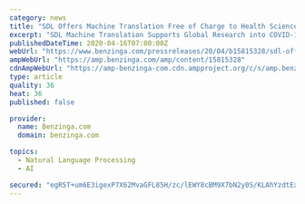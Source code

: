 ```yaml
---
category: news
title: "SDL Offers Machine Translation Free of Charge to Health Science Professionals"
excerpt: "SDL Machine Translation Supports Global Research into COVID-19 by Providing Easy Access to Multilingual Content SDL (LSE: SDL), the intelligent language and content company,"
publishedDateTime: 2020-04-16T07:00:00Z
webUrl: "https://www.benzinga.com/pressreleases/20/04/b15815328/sdl-offers-machine-translation-free-of-charge-to-health-science-professionals"
ampWebUrl: "https://amp.benzinga.com/amp/content/15815328"
cdnAmpWebUrl: "https://amp-benzinga-com.cdn.ampproject.org/c/s/amp.benzinga.com/amp/content/15815328"
type: article
quality: 36
heat: 36
published: false

provider:
  name: Benzinga.com
  domain: benzinga.com

topics:
  - Natural Language Processing
  - AI

secured: "egR5T+um6E3igexP7X62MvaGFL85H/zc/lEWY8cBM9X7bN2y0S/KLAhYzdtExyVC46UMfEqTS+LxdBwfsGPUZaUjvahPlRa2lSHKerEFL5Ca6PE48+PwLm5C/N1fRFtEs7nh4CwHJSEFsPGr98oNmatw2Ntl8gHnT1w1QPW3a31GnCL90qGKE7FoLwEqfwCEuIhnoiF0nFo3RgENQxTYNdevHP0ss0phlM14HfU/W77lxmf2BYSXrz80EexwbsT3xaFsVNbxWiNaVQ8AB3xB7qvJK2v8fMQHu0OarmVUjpEnpaiUzpfskjU0TQ3My4Nf;xO+fptQwaYGjk6IfTQXAZQ=="
---
```


